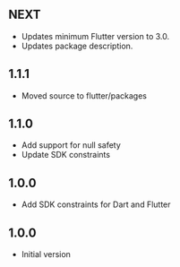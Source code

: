 ## NEXT

- Updates minimum Flutter version to 3.0.
- Updates package description.

## 1.1.1

- Moved source to flutter/packages

## 1.1.0

- Add support for null safety
- Update SDK constraints

## 1.0.0

- Add SDK constraints for Dart and Flutter

## 1.0.0

- Initial version
